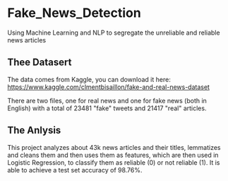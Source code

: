 # Fake_News_Detection
Using Machine Learning and NLP to segregate the unreliable and reliable news articles

## Thee Datasert
The data comes from Kaggle, you can download it here:
https://www.kaggle.com/clmentbisaillon/fake-and-real-news-dataset

There are two files, one for real news and one for fake news (both in English) with a total of 23481 "fake" tweets and 21417 "real" articles.

## The Anlysis
This project analyzes about 43k news articles and their titles, lemmatizes and cleans them and then uses them as features, which are then used in Logistic Regression, to classify them as reliable (0) or not reliable (1). It is able to achieve a test set accuracy of 98.76%.
